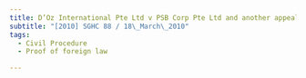 ```yaml
---
title: D’Oz International Pte Ltd v PSB Corp Pte Ltd and another appeal
subtitle: "[2010] SGHC 88 / 18\_March\_2010"
tags:
  - Civil Procedure
  - Proof of foreign law

---
```


